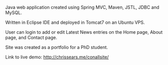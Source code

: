 Java web application created using Spring MVC, Maven, JSTL, JDBC and MySQL.

Written in Eclipse IDE and deployed in Tomcat7 on an Ubuntu VPS.

User can login to add or edit Latest News entries on the Home page, About page, and Contact page.

Site was created as a portfolio for a PhD student.

Link to live demo: http://chrissears.me/conallsite/
